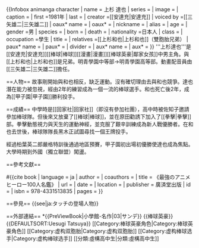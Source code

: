{{Infobox animanga character
| name         = 上杉 達也
| series       =
| image        =
| caption      =
| first        =1981年
| last         = 
| creator      =[[安達充|安達充]]
| voiced by    =[[三矢雄二|三矢雄二]]
| oaux* name   = 
| oaux*        =
| nickname     = 
| alias        =
| age          =
| gender       =男
| species      =
| born         =
| death        =
| nationality  =日本人
| class        =
| occupation   =學生
| title        =
| relatives    =[[上杉和也|上杉和也]]（雙胞胎兄弟）
| paux* name   = 
| paux*        =
| divider      = 
| aux* name    = 
| aux*         = 
}}
'''上杉達也'''是[[安達充|安達充]][[棒球|棒球]][[漫畫|漫畫]][[棒球英豪|鄰家女孩]]中男主角。與[[上杉和也|上杉和也]]是兄弟。明青學園中等部→明青學園高等部。動畫配音員由[[三矢雄二|三矢雄二]]擔任。

==人物==
故事剛開始與和也相反，缺乏運動。沒有確切理由去與和也競爭。達也潛在能力被忽視，經由2年的練習成為一個一流的棒球選手。和也死亡後2年，成為[[甲子園|甲子園]]勝利投手。

==成績==
中學時是[[回家社|回家社]]（即沒有參加社團），高中時被佐知子邀請參加棒球隊。但後來又放棄了[[棒球|棒球]]，並在原田勸誘下加入了[[拳擊|拳擊]]部。拳擊動態視力與天生的運動神經，並克服了艱辛訓練成為新人戰優勝者。在和也去世後，棒球隊隊長黑木正試圖尋找一個王牌投手。

經過柏葉英二郎嚴格特訓後通過地區預賽，甲子園初出場初優勝使達也成為焦點。大學時期到外國（獨立聯盟）闖盪。

==參考文獻==
<div class="references-small">
<references></references>
#{{cite book | language = ja | author =  | coauthors =  | title = 《最強のアニメヒーロー100人名鑑》 | url =  | date =  | location =  | publisher = 廣済堂出版 | id =  | isbn = 978-4331513835 | pages =  }}
</div>

==參見==
{{see|ja:タッチの登場人物}}

==外部連結==
*{{PreViewBook|小學館-名作|03|サンデ}}
{{棒球英豪}}
{{DEFAULTSORT:Uesugi Tatsuya}}
[[Category:棒球英豪角色|Category:棒球英豪角色]]
[[Category:虚构双胞胎|Category:虚构双胞胎]]
[[Category:虚构棒球选手|Category:虚构棒球选手]]
[[分類:虛構高中生|分類:虛構高中生]]